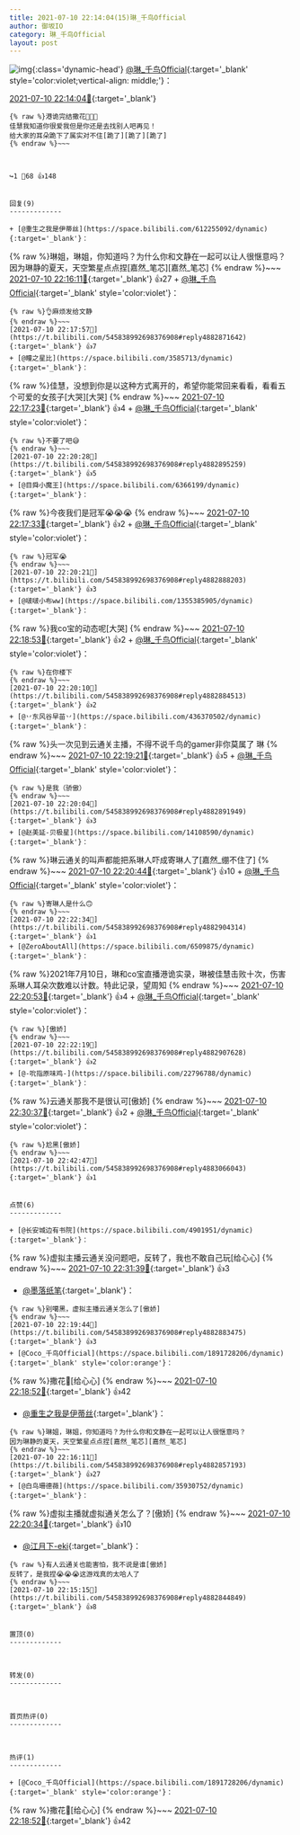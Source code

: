 ```yaml
---
title: 2021-07-10 22:14:04(15)琳_千鸟Official
author: 御坂IO
category: 琳_千鸟Official
layout: post
---
```


![img](/images/c0a88f85ebd0d056f37b114e0748e69556c8b488.jpg){:class='dynamic-head'}
[@琳_千鸟Official](https://space.bilibili.com/1620923329/dynamic){:target='_blank' style='color:violet;vertical-align: middle;'}：

[2021-07-10 22:14:04🔗](https://t.bilibili.com/545838992698376908){:target='_blank'}

~~~
{% raw %}港诡完结撒花🎉🎉🎉
佳慧我知道你很爱我但是你还是去找别人吧再见！
给大家的耳朵跪下了属实对不住[跪了][跪了][跪了]
{% endraw %}~~~



↪️1 💬68 👍148


回复(9)
-------------

+ [@重生之我是伊蒂丝](https://space.bilibili.com/612255092/dynamic){:target='_blank'}：
~~~
{% raw %}琳姐，琳姐，你知道吗？为什么你和文静在一起可以让人很惬意吗？
因为琳静的夏天，天空繁星点点捏[嘉然_笔芯][嘉然_笔芯]
{% endraw %}~~~
[2021-07-10 22:16:11🔗](https://t.bilibili.com/545838992698376908#reply4882857193){:target='_blank'} 👍27
    + [@琳_千鸟Official](https://space.bilibili.com/1620923329/dynamic){:target='_blank' style='color:violet'}：
~~~
{% raw %}👌麻烦发给文静
{% endraw %}~~~
[2021-07-10 22:17:57🔗](https://t.bilibili.com/545838992698376908#reply4882871642){:target='_blank'} 👍7
+ [@瞳之星比](https://space.bilibili.com/3585713/dynamic){:target='_blank'}：
~~~
{% raw %}佳慧，没想到你是以这种方式离开的，希望你能常回来看看，看看五个可爱的女孩子[大哭][大哭]
{% endraw %}~~~
[2021-07-10 22:17:23🔗](https://t.bilibili.com/545838992698376908#reply4882864952){:target='_blank'} 👍4
    + [@琳_千鸟Official](https://space.bilibili.com/1620923329/dynamic){:target='_blank' style='color:violet'}：
~~~
{% raw %}不要了吧😅
{% endraw %}~~~
[2021-07-10 22:20:28🔗](https://t.bilibili.com/545838992698376908#reply4882895259){:target='_blank'} 👍5
+ [@目舜小魔王](https://space.bilibili.com/6366199/dynamic){:target='_blank'}：
~~~
{% raw %}今夜我们是冠军😭😭😭
{% endraw %}~~~
[2021-07-10 22:17:33🔗](https://t.bilibili.com/545838992698376908#reply4882870566){:target='_blank'} 👍2
    + [@琳_千鸟Official](https://space.bilibili.com/1620923329/dynamic){:target='_blank' style='color:violet'}：
~~~
{% raw %}冠军😭
{% endraw %}~~~
[2021-07-10 22:20:21🔗](https://t.bilibili.com/545838992698376908#reply4882888203){:target='_blank'} 👍3
+ [@啵啵小布ww](https://space.bilibili.com/1355385905/dynamic){:target='_blank'}：
~~~
{% raw %}我co宝的动态呢[大哭]
{% endraw %}~~~
[2021-07-10 22:18:53🔗](https://t.bilibili.com/545838992698376908#reply4882873944){:target='_blank'} 👍2
    + [@琳_千鸟Official](https://space.bilibili.com/1620923329/dynamic){:target='_blank' style='color:violet'}：
~~~
{% raw %}在你楼下
{% endraw %}~~~
[2021-07-10 22:20:10🔗](https://t.bilibili.com/545838992698376908#reply4882884513){:target='_blank'} 👍2
+ [@丷东风谷早苗丷](https://space.bilibili.com/436370502/dynamic){:target='_blank'}：
~~~
{% raw %}头一次见到云通关主播，不得不说千鸟的gamer非你莫属了 琳
{% endraw %}~~~
[2021-07-10 22:19:21🔗](https://t.bilibili.com/545838992698376908#reply4882885364){:target='_blank'} 👍5
    + [@琳_千鸟Official](https://space.bilibili.com/1620923329/dynamic){:target='_blank' style='color:violet'}：
~~~
{% raw %}是我（骄傲）
{% endraw %}~~~
[2021-07-10 22:20:04🔗](https://t.bilibili.com/545838992698376908#reply4882891949){:target='_blank'} 👍3
+ [@赵美延-贝极星](https://space.bilibili.com/14108590/dynamic){:target='_blank'}：
~~~
{% raw %}琳云通关的叫声都能把系琳人吓成寄琳人了[嘉然_绷不住了]
{% endraw %}~~~
[2021-07-10 22:20:44🔗](https://t.bilibili.com/545838992698376908#reply4882889226){:target='_blank'} 👍10
    + [@琳_千鸟Official](https://space.bilibili.com/1620923329/dynamic){:target='_blank' style='color:violet'}：
~~~
{% raw %}寄琳人是什么🙃
{% endraw %}~~~
[2021-07-10 22:22:34🔗](https://t.bilibili.com/545838992698376908#reply4882904314){:target='_blank'} 👍1
+ [@ZeroAboutAll](https://space.bilibili.com/6509875/dynamic){:target='_blank'}：
~~~
{% raw %}2021年7月10日，琳和co宝直播港诡实录，琳被佳慧击败十次，伤害系琳人耳朵次数难以计数。特此记录，望周知
{% endraw %}~~~
[2021-07-10 22:20:53🔗](https://t.bilibili.com/545838992698376908#reply4882889654){:target='_blank'} 👍4
    + [@琳_千鸟Official](https://space.bilibili.com/1620923329/dynamic){:target='_blank' style='color:violet'}：
~~~
{% raw %}[傲娇]
{% endraw %}~~~
[2021-07-10 22:22:19🔗](https://t.bilibili.com/545838992698376908#reply4882907628){:target='_blank'} 👍2
+ [@-吮指原味鸡-](https://space.bilibili.com/22796788/dynamic){:target='_blank'}：
~~~
{% raw %}云通关那我不是很认可[傲娇]
{% endraw %}~~~
[2021-07-10 22:30:37🔗](https://t.bilibili.com/545838992698376908#reply4882964936){:target='_blank'} 👍2
    + [@琳_千鸟Official](https://space.bilibili.com/1620923329/dynamic){:target='_blank' style='color:violet'}：
~~~
{% raw %}尬黑[傲娇]
{% endraw %}~~~
[2021-07-10 22:42:47🔗](https://t.bilibili.com/545838992698376908#reply4883066043){:target='_blank'} 👍1


点赞(6)
-------------

+ [@长安城边有书院](https://space.bilibili.com/4901951/dynamic){:target='_blank'}：
~~~
{% raw %}虚拟主播云通关没问题吧，反转了，我也不敢自己玩[给心心]
{% endraw %}~~~
[2021-07-10 22:31:39🔗](https://t.bilibili.com/545838992698376908#reply4882981746){:target='_blank'} 👍3
+ [@墨落纸笔](https://space.bilibili.com/171362696/dynamic){:target='_blank'}：
~~~
{% raw %}别噶黑，虚拟主播云通关怎么了[傲娇]
{% endraw %}~~~
[2021-07-10 22:19:44🔗](https://t.bilibili.com/545838992698376908#reply4882883475){:target='_blank'} 👍3
+ [@Coco_千鸟Official](https://space.bilibili.com/1891728206/dynamic){:target='_blank' style='color:orange'}：
~~~
{% raw %}撒花🎉[给心心]
{% endraw %}~~~
[2021-07-10 22:18:52🔗](https://t.bilibili.com/545838992698376908#reply4882873884){:target='_blank'} 👍42
+ [@重生之我是伊蒂丝](https://space.bilibili.com/612255092/dynamic){:target='_blank'}：
~~~
{% raw %}琳姐，琳姐，你知道吗？为什么你和文静在一起可以让人很惬意吗？
因为琳静的夏天，天空繁星点点捏[嘉然_笔芯][嘉然_笔芯]
{% endraw %}~~~
[2021-07-10 22:16:11🔗](https://t.bilibili.com/545838992698376908#reply4882857193){:target='_blank'} 👍27
+ [@白鸟珊德薇](https://space.bilibili.com/35930752/dynamic){:target='_blank'}：
~~~
{% raw %}虚拟主播就虚拟通关怎么了？[傲娇]
{% endraw %}~~~
[2021-07-10 22:20:34🔗](https://t.bilibili.com/545838992698376908#reply4882895496){:target='_blank'} 👍10
+ [@江月下-eki](https://space.bilibili.com/84504691/dynamic){:target='_blank'}：
~~~
{% raw %}有人云通关也能害怕，我不说是谁[傲娇]
反转了，是我捏😭😭😭这游戏真的太哈人了
{% endraw %}~~~
[2021-07-10 22:15:15🔗](https://t.bilibili.com/545838992698376908#reply4882844849){:target='_blank'} 👍8


置顶(0)
-------------



转发(0)
-------------



首页热评(0)
-------------



热评(1)
-------------

+ [@Coco_千鸟Official](https://space.bilibili.com/1891728206/dynamic){:target='_blank' style='color:orange'}：
~~~
{% raw %}撒花🎉[给心心]
{% endraw %}~~~
[2021-07-10 22:18:52🔗](https://t.bilibili.com/545838992698376908#reply4882873884){:target='_blank'} 👍42


